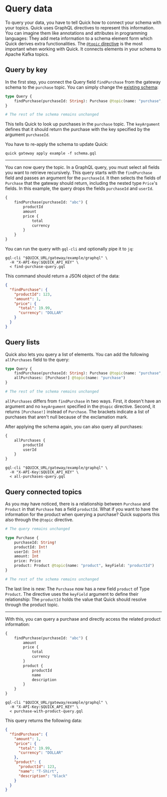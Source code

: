 # Query data

To query your data, you have to tell Quick how to connect your schema with your topics.
Quick uses GraphQL directives to represent this information.
You can imagine them like annotations and attributes in programming languages:
They add meta information to a schema element form which Quick derives extra functionalities.
The [`@topic` directive](../reference/graphql-extensions#topic) is the most important when working with Quick.
It connects elements in your schema to Apache Kafka topics.

## Query by key

In the first step, you connect the Query field `findPurchase` from the gateway schema to the `purchase` topic.
You can simply change the [existing schema](gateway.md#the-graphql-schema):
```graphql title="schema.gql"
type Query {
    findPurchase(purchaseId: String): Purchase @topic(name: "purchase", keyArgument: "purchaseId")
}

# The rest of the schema remains unchanged 
```

This tells Quick to look up purchases in the `purchase` topic.
The `keyArgument` defines that it should return the purchase with the key specified by the argument `purchaseId`.

You have to re-apply the schema to update Quick:
```shell
quick gateway apply example -f schema.gql
```
---

You can now query the topic.
In a GraphQL query, you must select all fields you want to retrieve recursively.
This query starts with the `findPurchase` field and passes an argument for the `purchaseId`.
It then selects the fields of `Purchase` that the gateway should return,
including the nested type `Price`'s fields.
In this example, the query drops the fields `purchaseId` and `userId`.
```graphql title="find-purchase-query.gql"
{
    findPurchase(purchaseId: "abc") {
        productId
        amount
        price {
            total
            currency
        }
    }
}
```
You can run the query with `gql-cli` and optionally pipe it to `jq`:
```shell
gql-cli "$QUICK_URL/gateway/example/graphql" \
  -H "X-API-Key:$QUICK_API_KEY" \
  < find-purchase-query.gql
```
This command should return a JSON object of the data:
```json
{
  "findPurchase": {
    "productId": 123,
    "amount": 1,
    "price": {
      "total": 19.99,
      "currency": "DOLLAR"
    }
  }
}
```


## Query lists

Quick also lets you query a list of elements.
You can add the following `allPurchases` field to the query:
```graphql title="schema.gql"
type Query {
    findPurchase(purchaseId: String): Purchase @topic(name: "purchase", keyArgument: "purchaseId")
    allPurchases: [Purchase!] @topic(name: "purchase")
}

# The rest of the schema remains unchanged 
```

`allPurchases` differs from `findPurchase` in two ways.
First, it doesn't have an argument and no `keyArgument` specified in the `@topic` directive.
Second, it returns `[Purchase!]` instead of `Purchase`.
The brackets indicate a list of purchases that aren't null because of the exclamation mark.

After applying the schema again, you can also query all purchases:
```graphql title="all-purchases-query.gql"
{
    allPurchases {
        productId
        userId
    }
}
```
```shell
gql-cli "$QUICK_URL/gateway/example/graphql" \
  -H "X-API-Key:$QUICK_API_KEY" \
  < all-purchases-query.gql
```

## Query connected topics

As you may have noticed,
there is a relationship between `Purchase` and `Product` in that `Purchase` has a field `productId`.
What if you want to have the information for the product when querying a purchase?
Quick supports this also through the `@topic` directive.

```graphql title="schema.gql" linenums="1"  
# The query remains unchanged 

type Purchase {
    purchaseId: String!
    productId: Int!
    userId: Int!
    amount: Int
    price: Price
    product: Product @topic(name: "product", keyField: "productId")
}

# The rest of the schema remains unchanged 
```

The last line is new: The `Purchase` now has a new field `product` of Type `Product`.
The directive uses the `keyField` argument to define their relationship:
The `productId` holds the value that Quick should resolve through the product topic.

---

With this, you can query a purchase and directly access the related product information:
```graphql title="purchase-with-product-query.gql"
{
    findPurchase(purchaseId: "abc") {
        amount
        price {
            total
            currency
        }
        product {
            productId
            name
            description
        }
    }
}
```
```shell
gql-cli "$QUICK_URL/gateway/example/graphql" \
  -H "X-API-Key:$QUICK_API_KEY" \
  < purchase-with-product-query.gql
```

This query returns the following data:
```json
{
  "findPurchase": {
    "amount": 1,
    "price": {
      "total": 19.99,
      "currency": "DOLLAR"
    },
    "product": {
      "productId": 123,
      "name": "T-Shirt",
      "description": "black"
    }
  }
}
```

